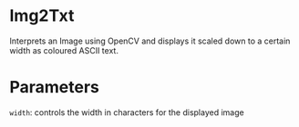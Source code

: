 # Img2Txt
Interprets an Image using OpenCV and displays it scaled down to a certain width as coloured ASCII text.

# Parameters
`width`: controls the width in characters for the displayed image

